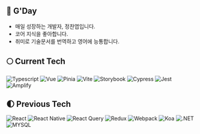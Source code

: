 ## 🌊 G'Day
+ 매일 성장하는 개발자, 정찬엽입니다.
+ 코어 지식을 좋아합니다.
+ 취미로 기술문서를 번역하고 영어에 능통합니다.

## 🌕 Current Tech
![Typescript](https://img.shields.io/badge/-TypeScript-007ACC?&logo=TypeScript&logoColor=white&style=flat-square)
![Vue](https://img.shields.io/badge/-Vue-4FC08D?&logo=Vue.js&logoColor=white&style=flat-square)
![Pinia](https://img.shields.io/badge/-Pinia-4FC08D?&logo=Vue.js&logoColor=white&style=flat-square)
![Vite](https://img.shields.io/badge/-Vite-646CFF?&logo=Vite&logoColor=white&style=flat-square)
![Storybook](https://img.shields.io/badge/-Storybook-FF4785?&logo=Storybook&logoColor=white&style=flat-square)
![Cypress](https://img.shields.io/badge/-Cypress-17202C?&logo=Cypress&logoColor=white&style=flat-square)
![Jest](https://img.shields.io/badge/-Jest-C21325?&logo=Jest&logoColor=white&style=flat-square)
![Amplify](https://img.shields.io/badge/-AWS_Amplify-FF9900?&logo=AWS-Amplify&logoColor=white&style=flat-square)

## 🌓 Previous Tech
![React](https://img.shields.io/badge/-React-61DAFB?&logo=react&logoColor=white&style=flat-square)
![React Native](https://img.shields.io/badge/-React_Native-61DAFB?&logo=react&logoColor=white&style=flat-square)
![React Query](https://img.shields.io/badge/-React_Query-ff4454?&logo=react-query&logoColor=white&style=flat-square)
![Redux](https://img.shields.io/badge/-Redux-764ABC?&logo=redux&logoColor=white&style=flat-square)
![Webpack](https://img.shields.io/badge/-Webpack-8DD6F9?&logo=Webpack&logoColor=white&style=flat-square)
![Koa](https://img.shields.io/badge/-Koa-33333D?&logo=Koa&logoColor=white&style=flat-square)
![.NET](https://img.shields.io/badge/-.NET-512BD4?&logo=.NET&logoColor=white&style=flat-square)
![MYSQL](https://img.shields.io/badge/-MySQL-4479A1?&logo=MySQL&logoColor=white&style=flat-square)
